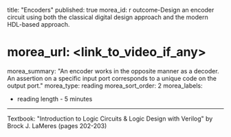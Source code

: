 title: "Encoders"
published: true
morea_id: r outcome-Design an encoder circuit using both the classical digital design approach and the modern HDL-based approach.
# morea_url: <link_to_video_if_any>
morea_summary: "An encoder works in the opposite manner as a decoder. An assertion on a specific input port corresponds to a unique code on the output port."
morea_type: reading
morea_sort_order: 2
morea_labels:
 - reading length - 5 minutes
---
Textbook: "Introduction to Logic Circuits & Logic Design with Verilog" by Brock J. LaMeres (pages 202-203)



